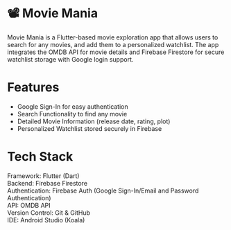 # 📽️ Movie Mania

Movie Mania is a Flutter-based movie exploration app that allows users to search for any movies, and add them to a personalized watchlist. The app integrates the OMDB API for movie details and Firebase Firestore for secure watchlist storage with Google login support.

# Features

- Google Sign-In for easy authentication <br>
- Search Functionality to find any movie <br>
- Detailed Movie Information (release date, rating, plot) <br>
- Personalized Watchlist stored securely in Firebase <br>

# Tech Stack

Framework: Flutter (Dart) <br>
Backend: Firebase Firestore <br>
Authentication: Firebase Auth (Google Sign-In/Email and Password Authentication) <br>
API: OMDB API <br>
Version Control: Git & GitHub <br>
IDE: Android Studio (Koala) <br>
